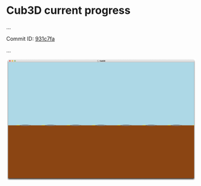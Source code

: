 # Cub3D current progress
...

Commit ID: [931c7fa](https://github.com/1RO8s/cub3D/commit/931c7fa)

...

![game_image](image/game_image.png)
